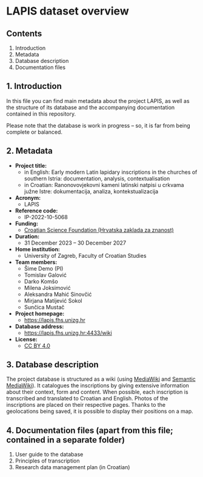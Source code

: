 # LAPIS dataset overview

## Contents

1. Introduction
2. Metadata
3. Database description
4. Documentation files

## 1. Introduction

In this file you can find main metadata about the project LAPIS, as well as the structure of its database and the accompanying documentation contained in this repository.

Please note that the database is work in progress – so, it is far from being complete or balanced.

## 2. Metadata

* __Project title:__
	* in English: Early modern Latin lapidary inscriptions in the churches of southern Istria: documentation, analysis, contextualisation
	* in Croatian: Ranonovovjekovni kameni latinski natpisi u crkvama južne Istre: dokumentacija, analiza, kontekstualizacija
* __Acronym:__ 
	* LAPIS
* __Reference code:__ 
	* IP-2022-10-5068
* __Funding:__ 
	* [Croatian Science Foundation (Hrvatska zaklada za znanost)](https://hrzz.hr/en/)
* __Duration:__ 
	* 31 December 2023 – 30 December 2027
* __Home institution:__
	* University of Zagreb, Faculty of Croatian Studies
* __Team members:__
	* Šime Demo (PI)
	* Tomislav Galović
	* Darko Komšo
	* Milena Joksimović
	* Aleksandra Mahić Sinovčić
	* Mirjana Matijević Sokol
	* Sunčica Mustač
* __Project homepage:__
	* https://lapis.fhs.unizg.hr
* __Database address:__
	* https://lapis.fhs.unizg.hr:4433/wiki
* __License:__
	* [CC BY 4.0](https://creativecommons.org/licenses/by/4.0/deed.en)

## 3. Database description
The project database is structured as a wiki (using [MediaWiki](https://www.mediawiki.org/) and [Semantic MediaWiki](https://www.semantic-mediawiki.org/)). It catalogues the inscriptions by giving extensive information about their context, form and content. When possible, each inscription is transcribed and translated to Croatian and English. Photos of the inscriptions are placed on their respective pages. Thanks to the geolocations being saved, it is possible to display their positions on a map.

## 4. Documentation files (apart from this file; contained in a separate folder)

1. User guide to the database
2. Principles of transcription
3. Research data management plan (in Croatian)
